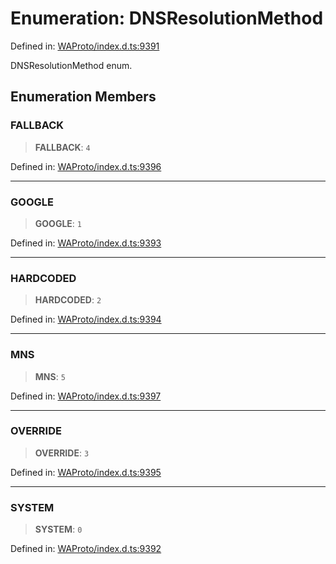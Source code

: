 # Enumeration: DNSResolutionMethod

Defined in: [WAProto/index.d.ts:9391](https://github.com/Fokusdotid/bail/blob/3856b89f13bbe82f2e10396a28cd4ef2089de845/WAProto/index.d.ts#L9391)

DNSResolutionMethod enum.

## Enumeration Members

### FALLBACK

> **FALLBACK**: `4`

Defined in: [WAProto/index.d.ts:9396](https://github.com/Fokusdotid/bail/blob/3856b89f13bbe82f2e10396a28cd4ef2089de845/WAProto/index.d.ts#L9396)

***

### GOOGLE

> **GOOGLE**: `1`

Defined in: [WAProto/index.d.ts:9393](https://github.com/Fokusdotid/bail/blob/3856b89f13bbe82f2e10396a28cd4ef2089de845/WAProto/index.d.ts#L9393)

***

### HARDCODED

> **HARDCODED**: `2`

Defined in: [WAProto/index.d.ts:9394](https://github.com/Fokusdotid/bail/blob/3856b89f13bbe82f2e10396a28cd4ef2089de845/WAProto/index.d.ts#L9394)

***

### MNS

> **MNS**: `5`

Defined in: [WAProto/index.d.ts:9397](https://github.com/Fokusdotid/bail/blob/3856b89f13bbe82f2e10396a28cd4ef2089de845/WAProto/index.d.ts#L9397)

***

### OVERRIDE

> **OVERRIDE**: `3`

Defined in: [WAProto/index.d.ts:9395](https://github.com/Fokusdotid/bail/blob/3856b89f13bbe82f2e10396a28cd4ef2089de845/WAProto/index.d.ts#L9395)

***

### SYSTEM

> **SYSTEM**: `0`

Defined in: [WAProto/index.d.ts:9392](https://github.com/Fokusdotid/bail/blob/3856b89f13bbe82f2e10396a28cd4ef2089de845/WAProto/index.d.ts#L9392)
